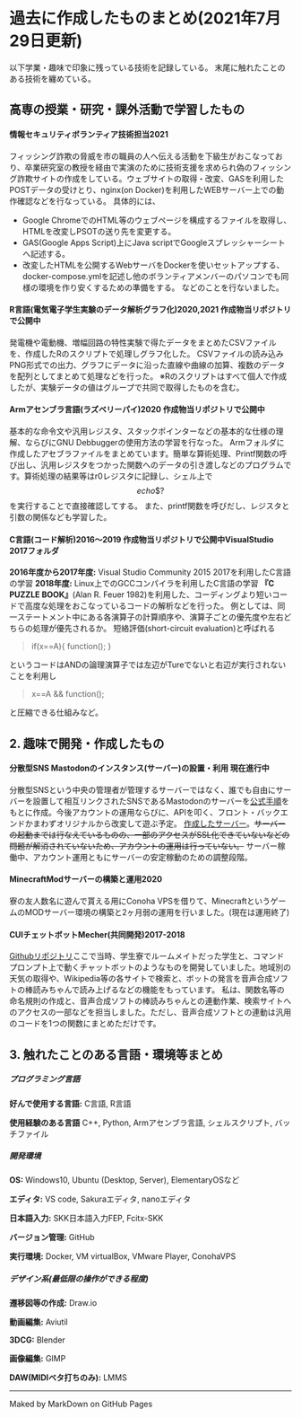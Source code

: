 # 過去に作成したものまとめ(2021年7月29日更新)

以下学業・趣味で印象に残っている技術を記録している。
末尾に触れたことのある技術を纏めている。


## 高専の授業・研究・課外活動で学習したもの
#### 情報セキュリティボランティア技術担当2021
フィッシング詐欺の脅威を市の職員の人へ伝える活動を下級生がおこなっており、卒業研究室の教授を経由で実演のために技術支援を求められ偽のフィッシング詐欺サイトの作成をしている。ウェブサイトの取得・改変、GASを利用したPOSTデータの受けとり、nginx(on Docker)を利用したWEBサーバー上での動作確認などを行なっている。
具体的には、
* Google ChromeでのHTML等のウェブページを構成するファイルを取得し、HTMLを改変しPSOTの送り先を変更する。
* GAS(Google Apps Script)上にJava scriptでGoogleスプレッシャーシートへ記述する。
* 改変したHTMLを公開するWebサーバをDockerを使いセットアップする、docker-compose.ymlを記述し他のボランティアメンバーのパソコンでも同様の環境を作り安くするための準備をする。
などのことを行ないました。


#### R言語(電気電子学生実験のデータ解析グラフ化)2020,2021 作成物当リポジトリで公開中
発電機や電動機、増幅回路の特性実験で得たデータをまとめたCSVファイルを、作成したRのスクリプトで処理しグラフ化した。
CSVファイルの読み込みPNG形式での出力、グラフにデータに沿った直線や曲線の加算、複数のデータを配列としてまとめて処理などを行った。
※Rのスクリプトはすべて個人で作成したが、実験データの値はグループで共同で取得したものを含む。

#### Armアセンブラ言語(ラズベリーパイ)2020 作成物当リポジトリで公開中
基本的な命令文や汎用レジスタ、スタックポインターなどの基本的な仕様の理解、ならびにGNU Debbuggerの使用方法の学習を行なった。
Armフォルダに作成したアセブラファイルをまとめています。簡単な算術処理、Printf関数の呼び出し、汎用レジスタをつかった関数へのデータの引き渡しなどのプログラムです。算術処理の結果等はr0レジスタに記録し、シェル上で
$$echo \$? $$
を実行することで直接確認してする。
また、printf関数を呼びだし、レジスタと引数の関係なども学習した。

#### C言語(コード解析)2016～2019 作成物当リポジトリで公開中VisualStudio 2017フォルダ
__2016年度から2017年度:__ Visual Studio Community 2015 2017を利用したC言語の学習
__2018年度:__ Linux上でのGCCコンパイラを利用したC言語の学習
__『C PUZZLE BOOK』__(Alan R. Feuer 1982)を利用した、コーディングより短いコードで高度な処理をおこなっているコードの解析などを行った。
例としては、同一ステートメント中にある各演算子の計算順序や、演算子ごとの優先度や左右どちらの処理が優先されるか。
短絡評価(short-circuit evaluation)と呼ばれる
>if(x==A){
        function();
} 

というコードはANDの論理演算子では左辺がTureでないと右辺が実行されないことを利用し
>x==A && function();

と圧縮できる仕組みなど。


## 2. 趣味で開発・作成したもの
#### 分散型SNS Mastodonのインスタンス(サーバー)の設置・利用 現在進行中
分散型SNSという中央の管理者が管理するサーバーではなく、誰でも自由にサーバーを設置して相互リンクされたSNSであるMastodonのサーバーを[公式手順](https://docs.joinmastodon.org/admin/install/)をもとに作成。今後アカウントの運用ならびに、APIを叩く、フロント・バックエンドかまわずオリジナルから改変して遊ぶ予定。
[作成したサーバー](https://nishimin.net/@admin)。~~サーバーの起動までは行なえているものの、一部のアクセスがSSL化できていないなどの問題が解消されていないため、アカウントの運用は行っていない。~~ サーバー稼働中、アカウント運用ともにサーバーの安定稼動のための調整段階。

#### MinecraftModサーバーの構築と運用2020
寮の友人数名に遊んで貰える用にConoha VPSを借りて、MinecraftというゲームのMODサーバー環境の構築と2ヶ月弱の運用を行いました。(現在は運用終了)

#### CUIチェットボットMecher(共同開発)2017-2018
[Githubリポジトリ](https://github.com/enTear/Project_Mecher/tree/%CE%B1_Version)ここで当時、学生寮でルームメイトだった学生と、コマンドプロンプト上で動くチャットボットのようなものを開発していました。地域別の天気の取得や、Wikipedia等の各サイトで検索と、ボットの発言を音声合成ソフトの棒読みちゃんで読み上げるなどの機能をもっています。
私は、関数名等の命名規則の作成と、音声合成ソフトの棒読みちゃんとの連動作業、検索サイトへのアクセスの一部などを担当しました。ただし、音声合成ソフトとの連動は汎用のコードを1つの関数にまとめただけです。



## 3. 触れたことのある言語・環境等まとめ
##### プログラミング言語
__好んで使用する言語:__ C言語, R言語

__使用経験のある言語__ C++, Python, Armアセンブラ言語, シェルスクリプト, バッチファイル

##### 開発環境
__OS:__ Windows10, Ubuntu (Desktop, Server), ElementaryOSなど

__エディタ:__ VS code, Sakuraエディタ, nanoエディタ

__日本語入力:__ SKK日本語入力FEP, Fcitx-SKK

__バージョン管理:__ GitHub

__実行環境:__ Docker, VM virtualBox, VMware Player, ConohaVPS

##### デザイン系(最低限の操作ができる程度)
__遷移図等の作成:__ Draw.io

__動画編集:__ Aviutil

__3DCG:__ Blender

__画像編集:__ GIMP

__DAW(MIDIベタ打ちのみ):__ LMMS

____
Maked by MarkDown on GitHub Pages
